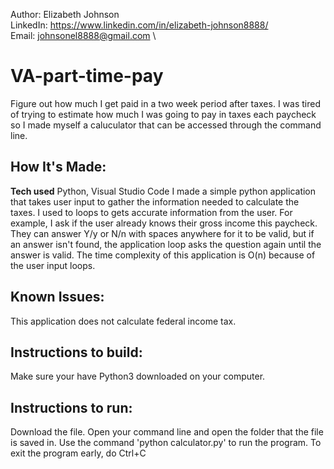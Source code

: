 Author: Elizabeth Johnson\
LinkedIn: https://www.linkedin.com/in/elizabeth-johnson8888/ \
Email: johnsonel8888@gmail.com \

# VA-part-time-pay
Figure out how much I get paid in a two week period after taxes. I was tired of trying to estimate how much I was going to pay in taxes each paycheck so I made myself a caluculator that can be accessed through the command line.

## How It's Made:
**Tech used** Python, Visual Studio Code
I made a simple python application that takes user input to gather the information needed to calculate the taxes. I used to loops to gets accurate information from the user. For example, I ask if the user already knows their gross income this paycheck. They can answer Y/y or N/n with spaces anywhere for it to be valid, but if an answer isn't found, the application loop asks the question again until the answer is valid. The time complexity of this application is O(n) because of the user input loops.

## Known Issues:
This application does not calculate federal income tax.

## Instructions to build:
Make sure your have Python3 downloaded on your computer. 

## Instructions to run:
Download the file. Open your command line and open the folder that the file is saved in. Use the command 'python calculator.py' to run the program. To exit the program early, do Ctrl+C


